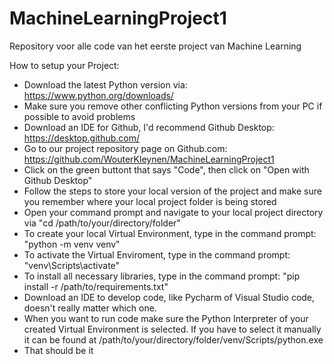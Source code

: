 # MachineLearningProject1
Repository voor alle code van het eerste project van Machine Learning


How to setup your Project:
- Download the latest Python version via: https://www.python.org/downloads/
- Make sure you remove other conflicting Python versions from your PC if possible to avoid problems
- Download an IDE for Github, I'd recommend Github Desktop: https://desktop.github.com/
- Go to our project repository page on Github.com: https://github.com/WouterKleynen/MachineLearningProject1
- Click on the green buttont that says "Code", then click on "Open with Github Desktop"
- Follow the steps to store your local version of the project and make sure you remember where your local project folder is being stored
- Open your command prompt and navigate to your local project directory via "cd /path/to/your/directory/folder"
- To create your local Virtual Environment, type in the command prompt: "python -m venv venv"
- To activate the Virtual Enviroment, type in the command prompt: "venv\Scripts\activate"
- To install all necessary libraries, type in the command prompt: "pip install -r /path/to/requirements.txt"
- Download an IDE to develop code, like Pycharm of Visual Studio code, doesn't really matter which one.
- When you want to run code make sure the Python Interpreter of your created Virtual Environment is selected. If you have to select it manually it can be found at /path/to/your/directory/folder/venv/Scripts/python.exe
- That should be it